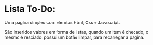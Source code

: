 # Lista To-Do:
Uma pagina simples com elemtos Html, Css e Javascript.

São inseridos valores em forma de listas, quando um item é checado, o mesmo é resciado.
possui um botão limpar, para recarregar a pagina.
